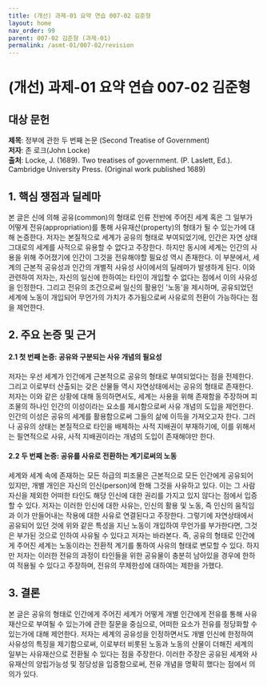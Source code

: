 ```yaml
---
title: (개선) 과제-01 요약 연습 007-02 김준형
layout: home
nav_order: 99
parent: 007-02 김준형 (과제-01)
permalink: /asmt-01/007-02/revision
---
```


# (개선) 과제-01 요약 연습 007-02 김준형 


## 대상 문헌
**제목**: 정부에 관한 두 번째 논문 (Second Treatise of Government)  
**저자**: 존 로크(John Locke)  
**출처**: Locke, J. (1689). Two treatises of government. (P. Laslett, Ed.). Cambridge University Press. (Original work published 1689)  

## 1. 핵심 쟁점과 딜레마  
본 글은 신에 의해 공유(common)의 형태로 인류 전반에 주어진 세계 혹은 그 일부가 어떻게 전유(appropriation)를 통해 사유재산(property)의 형태가 될 수 있는가에 대해 논증한다. 저자는 본질적으로 세계가 공유의 형태로 부여되었기에, 인간은 자연 상태 그대로의 세계를 사적으로 유용할 수 없다고 주장한다. 하지만 동시에 세계는 인간의 사용을 위해 주어졌기에 인간이 그것을 전유해야할 필요성 역시 존재한다. 이 부분에서, 세계의 근본적 공유성과 인간의 개별적 사유성 사이에서의 딜레마가 발생하게 된다. 이와 관련하여 저자는, 자신의 일신에 한하여는 타인이 개입할 수 없다는 점에서 이의 사유성을 인정한다. 그리고 전유의 조건으로써 일신의 활용인 '노동'을 제시하며, 공유되었던 세계에 노동이 개입되어 무언가의 가치가 추가됨으로써 사유로의 전환이 가능하다는 점을 제언한다. 

## 2. 주요 논증 및 근거  

#### 2.1 첫 번째 논증: 공유와 구분되는 사유 개념의 필요성 
저자는 우선 세계가 인간에게 근본적으로 공유의 형태로 부여되었다는 점을 전제한다. 그리고 이로부터 산출되는 갖은 산물들 역시 자연상태에서는 공유의 형태로 존재한다. 저자는 이와 같은 상황에 대해 동의하면서도, 세계는 사용을 위해 존재함을 주장하며 피조물의 하나인 인간의 이성이라는 요소를 제시함으로써 사유 개념의 도입을 제언한다. 인간의 이성은 공유의 세계를 활용함으로써 그들의 삶에 이득을 가져오고자 한다. 그러나 공유의 상태는 본질적으로 타인을 배제하는 사적 지배권이 부재하기에, 이를 위해서는 필연적으로 사유, 사적 지배권이라는 개념의 도입이 존재해야만 한다. 

#### 2.2 두 번째 논증: 공유를 사유로 전환하는 계기로써의 노동 
세계와 세계 속에 존재하는 모든 하급의 피조물은 근본적으로 모든 인간에게 공유되어 있지만, 개별 개인은 자신의 인신(person)에 한해 그것을 사유하고 있다. 이는 그 사람 자신을 제외한 어떠한 타인도 해당 인신에 대한 권리를 가지고 있지 않다는 점에서 입증할 수 있다. 저자는 이러한 인신에 대한 사유는, 인신의 활용 및 노동, 즉 인신의 움직임과 이가 만들어내는 작용에 대한 사유로 연결된다고 주장한다. 그렇기에 자연상태에서 공유되어 있던 것에 위와 같은 특성을 지닌 노동이 개입하여 무언가를 부가한다면, 그것은 부가된 것으로 인하여 사유될 수 있다고 저자는 바라본다. 즉, 공유의 형태로 인간에게 주어진 세계는 노동이라는 전환적 계기를 통하여 사유의 형태로 변모할 수 있다. 하지만 저자는 이러한 전유의 과정이 타인들을 위한 공유물이 충분히 남아있을 경우에 한하여 적용될 수 있다고 주장하며, 전유의 무제한성에 대하여는 제한을 가했다. 

## 3. 결론  
본 글은 공유의 형태로 인간에게 주어진 세계가 어떻게 개별 인간에게 전유를 통해 사유재산으로 부여될 수 있는가에 관한 질문을 중심으로, 어떠한 요소가 전유를 정당화할 수 있는가에 대해 제언한다. 저자는 세계의 공유성을 인정하면서도 개별 인신에 한정하여 사유성의 특징을 제기함으로써, 이로부터 비롯된 노동과 노동의 산물이 더해진 세계의 일부는 사유재산으로 전환될 수 있다는 점을 주장한다. 이러한 주장은 공유된 세계와 사유재산의 양립가능성 및 정당성을 입증함으로써, 전유 개념을 명확히 했다는 점에서 의의가 있다.   
